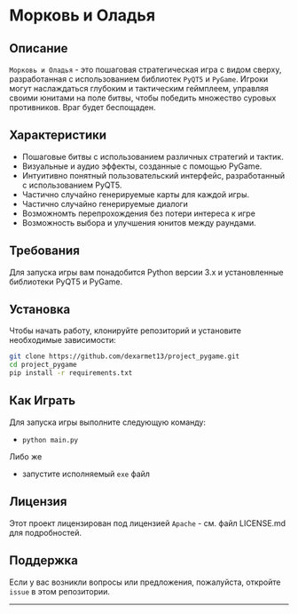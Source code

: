 # Морковь и Оладья

## Описание
`Морковь и Оладья` - это пошаговая стратегическая игра с видом сверху, разработанная с использованием библиотек `PyQT5` и `PyGame`. Игроки могут наслаждаться глубоким и тактическим геймплеем, управляя своими юнитами на поле битвы, чтобы победить множество суровых противников. Враг будет беспощаден.

## Характеристики
- Пошаговые битвы с использованием различных стратегий и тактик.
- Визуальные и аудио эффекты, созданные с помощью PyGame.
- Интуитивно понятный пользовательский интерфейс, разработанный с использованием PyQT5.
- Частично случайно генерируемые карты для каждой игры.
- Частично случайно генерируемые диалоги
- Возможномть перепрохождения без потери интереса к игре
- Возможность выбора и улучшения юнитов между раундами.

## Требования
Для запуска игры вам понадобится Python версии 3.x и установленные библиотеки PyQT5 и PyGame.

## Установка
Чтобы начать работу, клонируйте репозиторий и установите необходимые зависимости:

```bash
git clone https://github.com/dexarmet13/project_pygame.git
cd project_pygame
pip install -r requirements.txt
```

## Как Играть
Для запуска игры выполните следующую команду:

- `python main.py`

Либо же

- запустите исполняемый `exe` файл

## Лицензия
Этот проект лицензирован под лицензией `Apache` - см. файл LICENSE.md для подробностей.

## Поддержка
Если у вас возникли вопросы или предложения, пожалуйста, откройте `issue` в этом репозитории.

---
